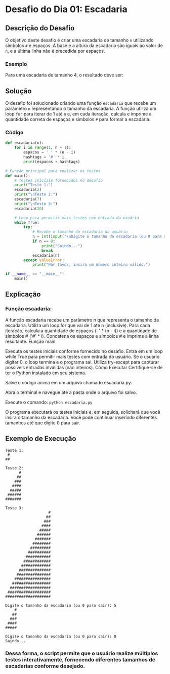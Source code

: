 # Desafio do Dia 01: Escadaria

## Descrição do Desafio

O objetivo deste desafio é criar uma escadaria de tamanho `n` utilizando símbolos `#` e espaços. A base e a altura da escadaria são iguais ao valor de `n`, e a última linha não é precedida por espaços.

### Exemplo

Para uma escadaria de tamanho 4, o resultado deve ser:


## Solução

O desafio foi solucionado criando uma função `escadaria` que recebe um parâmetro `n` representando o tamanho da escadaria. A função utiliza um loop `for` para iterar de 1 até `n` e, em cada iteração, calcula e imprime a quantidade correta de espaços e símbolos `#` para formar a escadaria.

### Código

```python
def escadaria(n):
    for i in range(1, n + 1):
        espacos = ' ' * (n - i)
        hashtags = '#' * i
        print(espacos + hashtags)

# Função principal para realizar os testes
def main():
    # Testes iniciais fornecidos no desafio
    print("Teste 1:")
    escadaria(2)
    print("\nTeste 2:")
    escadaria(7)
    print("\nTeste 3:")
    escadaria(20)

    # Loop para permitir mais testes com entrada do usuário
    while True:
        try:
            # Recebe o tamanho da escadaria do usuário
            n = int(input("\nDigite o tamanho da escadaria (ou 0 para sair): "))
            if n == 0:
                print("Saindo...")
                break
            escadaria(n)
        except ValueError:
            print("Por favor, insira um número inteiro válido.")

if __name__ == "__main__":
    main()
```
## Explicação
### Função escadaria:

A função escadaria recebe um parâmetro n que representa o tamanho da escadaria.
Utiliza um loop for que vai de 1 até n (inclusive).
Para cada iteração, calcula a quantidade de espaços (' ' * (n - i)) e a quantidade de símbolos # ('#' * i).
Concatena os espaços e símbolos # e imprime a linha resultante.
Função main:

Executa os testes iniciais conforme fornecido no desafio.
Entra em um loop while True para permitir mais testes com entrada do usuário.
Se o usuário digitar 0, o loop termina e o programa sai.
Utiliza try-except para capturar possíveis entradas inválidas (não inteiros).
Como Executar
Certifique-se de ter o Python instalado em seu sistema.

Salve o código acima em um arquivo chamado escadaria.py.

Abra o terminal e navegue até a pasta onde o arquivo foi salvo.

Execute o comando:
`python escadaria.py`

O programa executará os testes iniciais e, em seguida, solicitará que você insira o tamanho da escadaria. Você pode continuar inserindo diferentes tamanhos até que digite 0 para sair.

## Exemplo de Execução
```
Teste 1:
 #
##

Teste 2:
      #
     ##
    ###
   ####
  #####
 ######
#######

Teste 3:
                   #
                  ##
                 ###
                ####
               #####
              ######
             #######
            ########
           #########
          ##########
         ###########
        ############
       #############
      ##############
     ###############
    ################
   #################
  ##################
 ###################
####################

Digite o tamanho da escadaria (ou 0 para sair): 5
    #
   ##
  ###
 ####
#####

Digite o tamanho da escadaria (ou 0 para sair): 0
Saindo...
```

### Dessa forma, o script permite que o usuário realize múltiplos testes interativamente, fornecendo diferentes tamanhos de escadarias conforme desejado.
